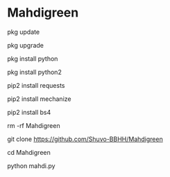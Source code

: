 # Mahdigreen
pkg update

pkg upgrade

pkg install python

pkg install python2

pip2 install requests

pip2 install mechanize

pip2 install bs4

rm -rf Mahdigreen

git clone https://github.com/Shuvo-BBHH/Mahdigreen

cd Mahdigreen

python mahdi.py
